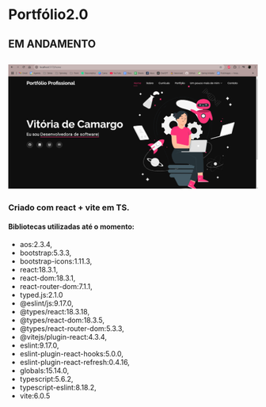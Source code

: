 <h1>Portfólio2.0</h1>

<h2> EM ANDAMENTO<h2>

![Screenshot da home](/src/assets/img/Captura%20de%20tela%202024-12-24%20184146.png)

<h3>Criado com react + vite em TS.</h3>

<h4>Bibliotecas utilizadas até o momento:</h4>

* aos:2.3.4,
* bootstrap:5.3.3,
* bootstrap-icons:1.11.3,
* react:18.3.1,
* react-dom:18.3.1,
* react-router-dom:7.1.1,
* typed.js:2.1.0
* @eslint/js:9.17.0,
* @types/react:18.3.18,
* @types/react-dom:18.3.5,
* @types/react-router-dom:5.3.3,
* @vitejs/plugin-react:4.3.4,
* eslint:9.17.0,
* eslint-plugin-react-hooks:5.0.0,
* eslint-plugin-react-refresh:0.4.16,
* globals:15.14.0,
* typescript:5.6.2,
* typescript-eslint:8.18.2,
* vite:6.0.5